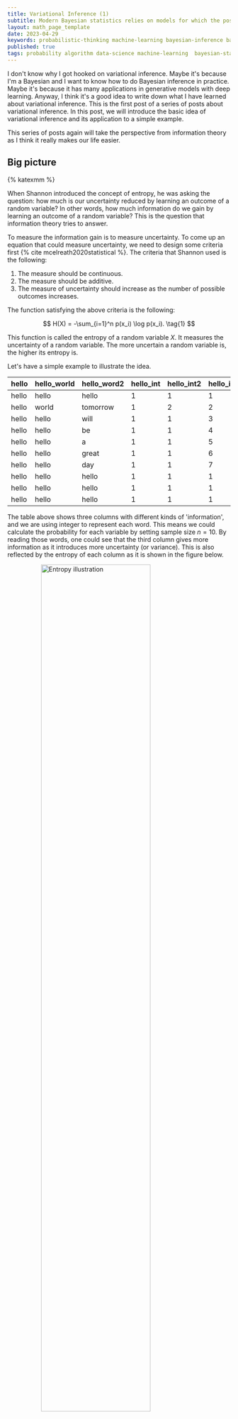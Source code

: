 ```yaml
---
title: Variational Inference (1)
subtitle: Modern Bayesian statistics relies on models for which the posterior is not easy to compute and corresponding algorithms for approximating them. Variational inference is one of the most popular methods for approximating the posterior. In this post, we will introduce the basic idea of variational inference and its application to a simple example.
layout: math_page_template
date: 2023-04-29
keywords: probabilistic-thinking machine-learning bayesian-inference bayesian-statistics variational-inference
published: true
tags: probability algorithm data-science machine-learning  bayesian-statistics variational-inference
---
```


I don't know why I got hooked on variational inference. Maybe it's because I'm a Bayesian and I want to know how to do Bayesian inference in practice. Maybe it's because it has many applications in generative models with deep learning. Anyway, I think it's a good idea to write down what I have learned about variational inference. This is the first post of a series of posts about variational inference. In this post, we will introduce the basic idea of variational inference and its application to a simple example.

This series of posts again will take the perspective from information theory as I think it really makes our life easier.


## Big picture

{% katexmm %}

When Shannon introduced the concept of entropy, he was asking the question: how much is our uncertainty reduced by learning an outcome of a random variable? In other words, how much information do we gain by learning an outcome of a random variable? This is the question that information theory tries to answer.

To measure the information gain is to measure uncertainty. To come up an equation that could measure uncertainty, we need to design some criteria first {% cite mcelreath2020statistical %}. The criteria that Shannon used is the following:

1. The measure should be continuous.
2. The measure should be additive.
3. The measure of uncertainty should increase as the number of possible outcomes increases.

The function satisfying the above criteria is the following:

$$
H(X) = -\sum_{i=1}^n p(x_i) \log p(x_i). \tag{1}
$$

This function is called the entropy of a random variable $X$. It measures the uncertainty of a random variable. The more uncertain a random variable is, the higher its entropy is.

Let's have a simple example to illustrate the idea.

| hello | hello_world | hello_word2 | hello_int | hello_int2 | hello_int3 |
|-------|-------------|-------------|-----------|------------|------------|
| hello | hello       | hello       |         1 |          1 |          1 |
| hello | world       | tomorrow    |         1 |          2 |          2 |
| hello | hello       | will        |         1 |          1 |          3 |
| hello | hello       | be          |         1 |          1 |          4 |
| hello | hello       | a           |         1 |          1 |          5 |
| hello | hello       | great       |         1 |          1 |          6 |
| hello | hello       | day         |         1 |          1 |          7 |
| hello | hello       | hello       |         1 |          1 |          1 |
| hello | hello       | hello       |         1 |          1 |          1 |
| hello | hello       | hello       |         1 |          1 |          1 |



The table above shows three columns with different kinds of 'information', and we are using integer to represent each word. This means we could calculate the probability for each variable by setting sample size $n = 10$. By reading those words, one could see that the third column gives more information as it introduces more uncertainty (or variance). This is also reflected by the entropy of each column as it is shown in the figure below.


<div class='figure'>
    <img src="/math/images/entropy.png"
         alt="Entropy illustration"
         style="width: 70%; display: block; margin: 0 auto;"/>
    <div class='caption'>
        <span class='caption-label'>Figure 1.</span> The plot of entropy for each column. The green one is for the third column.
    </div>
</div>


After having a sense of entropy, we could move on to the next question: how to measure the distance between two probability distributions? This is the question that Kullback and Leibler (KL) divergence tries to answer. The KL divergence is defined as the following:

$$
D_{KL}(p, q) = \sum_{i=1}^n p(x_i) \log \frac{p(x_i)}{q(x_i)} = \sum_{i=1}^n p(x_i) \left [ \log p(x_i) -  \log q(x_i) \right ]. \tag{2}
$$

Equation (2) is the KL divergence between two probability distributions $p$ (the target) and $q$ (the model). This equations is often called the cross-entropy between $p$ and $q$.

With those two concepts, we will use a concrete example to illustrate the idea of variational inference, which is about expectation maximization (EM) algorithm.


## Density estimation

Suppose we have a dataset $\mathcal{D} = \{x_1, x_2, \dots, x_n\}$, and we want to estimate the density of the data. Let's run a simulation to generate some data and see how it looks like.

{% endkatexmm %}

```python
import numpy as np
import matplotlib.pyplot as plt
import seaborn as sns


def figure1():
    # set seed  
    np.random.seed(57)
    # sample size 100
    n = 100
    # sample mean 1 and 10
    mu1, mu2 = 1, 10
    # use same standard deviation 1
    sigma = 1
    # generate two normal distributions
    x1 = np.random.normal(mu1, sigma, n)
    x2 = np.random.normal(mu2, sigma, n)

    # combine two distributions
    x = np.concatenate((x1, x2))


    # plot the distributions
    fig, ax = plt.subplots(figsize=(11, 4))
    ax.scatter(x[:n], np.zeros_like(x[:n]),
               alpha=0.5, marker=2, color="green")
    ax.scatter(x[n:], np.zeros_like(x[n:]),
               alpha=0.5, marker=2, color="#6F6CAE")
    _ = ax.set_yticks([])
    sns.histplot(x[:n], color="green", alpha=0.5,
                    kde=True,  ax=ax)
    sns.histplot(x[n:], color="#6F6CAE", alpha=0.5,
                    kde=True, ax=ax)
    ax.set_title("Two normal distributions")
    # add legend
    ax.legend(["$\mathcal{N}(1, 1)$", "$\mathcal{N}(10, 1)$"],
                        frameon=False)
```
<div class='figure'>
    <img src="/math/images/variational-inference-figure-1.png"
         alt="Entropy illustration"
         style="width: 80%; display: block; margin: 0 auto;"/>
    <div class='caption'>
        <span class='caption-label'>Figure 2.</span> The histogram and density plot of two normal distributions based on the simulation.
    </div>
</div>

{% katexmm %}

with this dataset, we know there are two normal distributions. However, if we don't know the data generating process, we could only estimate the density of the data.

To classify the data, we could introduce a latent variable $z$ to represent the class of the data, $z = (z^{(1)}, \cdots, z^{(m)})$, which is multinomial distributed, and $z^{(i)}$ represents the class of the $i$-th data point. For our example in figure 2, we have two classes, so $z^{(i)} \in \{0, 1\}$, which is a Bernoulli distribution.

Now, we could model the data generating process as the following:

latex symbol for big theta is 

$$
p(x, z; \Theta); \quad \Theta \text{is the parameter (mean, etc.) of the model}. \tag{3}
$$

Since we only observe the data $x$, we could marginalize the latent variable $z$ to get the marginal distribution of $x$:

$$
p(x; \Theta) = \sum_z p(x, z; \Theta). \tag{4}
$$

We could use the maximum likelihood estimation (MLE) to estimate the parameter $\Theta$ by maximizing the log-likelihood of the data, such
as

$$
\begin{aligned}
\Theta^* & = \arg \max_\Theta \prod_{i=1}^n p(x^{(i)}; \Theta) \\
         & = \arg \max_\Theta \sum_{i=1}^n  \ln p(x; \Theta) \\
         & = \arg \max_\Theta \sum_{i=1}^n  \ln \sum_z p(x, z; \Theta).
\end{aligned} \tag{5}
$$

To solve this problem directly, we need to calculate the derivative of the log-likelihood with respect to the parameter $\Theta$, which is not easy to do (we have to calculate the derivative of the log of the sum of the probability because of the latent variable $z$).

Instead, we could use the EM algorithm to solve this problem. To understand the EM algorithm, we need to introduce the concept of lower bound, which is based on Jensen's inequality.


## Jensen's inequality


Jensen's inequality states that for a convex function $f$, we have

$$
f(\mathbb{E}[x]) \leq \mathbb{E}[f(x)]. \tag{6}
$$

If the function $f$ is concave, then we have

$$
f(\mathbb{E}[x]) \geq \mathbb{E}[f(x)]. \tag{7}
$$

Now, let $f(x) = \ln x$, which is a concave function, then we have

$$
\ln \mathbb{E}[x] \geq \mathbb{E}[\ln x]. \tag{8}
$$

## EM algorithm

Now, we could use the Jensen's inequality to derive the EM algorithm. First, we could rewrite the log-likelihood in equation (4) as the following:

$$
\begin{aligned}
\ln p(x; \Theta) & =  \ln \sum_z p(x, z; \Theta) \\
                 & =  \ln \sum_z q(z) \frac{p(x, z; \Theta)}{q(z)} \\
                 & \geq \sum_z q(z) \ln \frac{p(x, z; \Theta)}{q(z)} 
\end{aligned} \tag{9}
$$

where $q(z)$ is a distribution over the latent variable $z$. The last step is based on the Jensen's inequality. Now, we could substitute the lower bound of the log-likelihood into the MLE problem in equation (5):

$$
\begin{aligned}
L(\Theta, q) & =  \sum_{i=1}^n  \ln \sum_z p(x, z; \Theta) \\ 
             & \geq \sum_{i=1}^n \sum_z q(z) \ln \frac{p(x, z; \Theta)}{q(z)} 
\end{aligned} \tag{10}
$$

This is the lower bound of the log-likelihood. Now, we could maximize the lower bound with respect to the parameter $\Theta$ and the distribution $q(z)$, which is equivalent to maximizing the log-likelihood. 


Now, if we fix the supremum of the lower bound, then we could have

$$
\frac{p(x, z; \Theta)}{q(z)} = \text{const} = c \tag{11}
$$

This leads to 

$$
q(z) \propto p(x, z; \Theta); \quad \ s.t. \sum_z q(z) = 1. \tag{12}
$$

This shows that the distribution $q(z)$ is the posterior distribution of the latent variable $z$ given the data $x$ and the parameter $\Theta$. Therefore, we could have

$$
p(z|x; \Theta) = \frac{p(x, z; \Theta)}{p(x; \Theta)} = \frac{p(x, z; \Theta)}{\sum_z p(x, z; \Theta)} = q(z). \tag{13}
$$

This is the E-step of the EM algorithm. In the E-step, we calculate the posterior distribution of the latent variable $z$ given the data $x$ and the parameter $\Theta$.

For the M-step, we maximize the lower bound with respect to the parameter $\Theta$:

$$
\Theta^* = \arg \max_\Theta \sum_{i=1}^n  q(z) \ln \frac{\sum_z p(x, z; \Theta)}{q(z)}  \tag{14}
$$

Before we implement the EM algorithm, we will link the EM algorithm to KL divergence in equation (2).

## Evidence Lower Bound (ELBO)


We could rewrite the lower bound in equation (9) as the following:

$$
\begin{aligned}
\ln p(x; \Theta) &= \sum_{z} q(z) \ln \frac{p(x, z; \Theta)}{q(z)} \\
             &= \sum_{z} q(z) \ln \frac{p(x, z; \Theta)}{p(z|x; \Theta)}  \\ 
             &= \sum_{z} q(z) \ln \frac{p(x, z; \Theta)/q(z)}{p(z|x; \Theta)/q(z)}  \\
             & = \sum_{z} q(z) \ln \frac{p(x, z; \Theta)}{q(z)} - \sum_{z} q(z) \ln \frac{p(z|x; \Theta)}{q(z)}  \\
             & = \sum_{z} q(z) \ln \frac{p(x, z; \Theta)}{q(z)}  + \sum_{z} q(z) \ln \frac{q(z)}{p(z|x; \Theta)}  \\
             & = L(x, \Theta) + KL(q(z) || p(z|x; \Theta))
\end{aligned} \tag{15}
$$ 

Where $L(x, \Theta)$ is the lower bound of the log-likelihood and $KL(q(z) || p(z|x; \Theta))$ is the KL divergence between the posterior distribution $q(z)$ and the true posterior distribution $p(z|x; \Theta)$.

$L(x, \Theta)$ is also called the evidence lower bound (ELBO). The ELBO is a lower bound of the log-likelihood. The KL divergence is always non-negative, which means that the ELBO is always smaller than the log-likelihood. 


$$
\ln p(x; \Theta) \geq L(x, \Theta) \tag{16}
$$


Therefore, we could maximize the ELBO to maximize the log-likelihood.


## Application of EM algorithm

Now, we could apply the EM algorithm to Gaussian mixture model (GMM). Suppose we have some data $x_1, x_2, \cdots, x_n$, which is from $K$ Gaussian distributions (K mixture components). To estimate the parameters of the GMM, we could use the EM algorithm. 

Let's set up our notation first:

- $\mu_k$ is the mean of the $k$-th Gaussian distribution.
- $\Sigma_k$ is the covariance matrix of the $k$-th Gaussian distribution.
- $\phi_k$ is the mixing coefficient of the $k$-th Gaussian distribution.
- $z_i$ is the latent variable of the $i$-th data point. $z_i$ is a one-hot vector, which means that $z_{ik} = 1$ if the $i$-th data point is from the $k$-th Gaussian distribution. Otherwise, $z_{ik} = 0$.

_Remark_: $x_i$ does not have to be a scalar. It could be a vector such as $x_i \in \mathbb{R}^d$.

Our goal is to maximize the log-likelihood of the GMM: 

$$
\arg \max_{\mu, \Sigma, \phi} \sum_{i=1}^n \ln p(x_i; \mu, \Sigma, \phi) \tag{17}
$$


__E-step__: In the E-step, we calculate the posterior distribution of the latent variable $z$ given the data $x$ and the parameter $\Theta$:

$$
q(z_i) = p(z_i | x_i; \Theta) = p(z_i | x_i; \mu, \Sigma, \phi) \tag{18}
$$


__M-step__: In the M-step, we maximize the lower bound with respect to the parameter $\Theta$. The reason why we could maximize the lower bound is that the KL divergence is always non-negative. Therefore, we could maximize the lower bound to maximize the log-likelihood, which makes the optimization process tractable.

According to equation (14), we could maximize the lower bound with respect to the parameter $\Theta$:

$$
\begin{aligned}
\Theta^* & = \arg \max_\Theta \sum_{i=1}^n \sum_{j}^K  q(z_i= j) \ln \frac{p(x_i, z_i ; \Theta)}{q_i(z_i = j)} \\
         & = \arg \max_\Theta \sum_{i=1}^n \sum_{j}^K  q(z_i= j)\ln \frac{p(x_i|z_i = j; \mu, \Sigma)p(z_i = j; \phi)}{q_i(z_i = j)} \\
\end{aligned} \tag{19}
$$

With the above format, we could leverage the distribution functions of $x_i$ and $z_i$ to calculate the lower bound because

$$
\begin{aligned}
x_i|z_i = j; \mu, \Sigma & \sim  \mathcal{N}(\mu_j, \Sigma_j) \\
z_i & \sim \text{Categorical}(\phi) 
\end{aligned} \tag{20}
$$

Therefore, the equation (19) could be rewritten as:

$$
L := \sum_{i=1}^n \sum_{j=1}^K w_j^{(i)} \ln \frac{\frac{1}{\sqrt{(2\pi)^n|\Sigma_j|}} \exp \left[ -\frac{1}{2}(x_i - \mu_j)'\Sigma_j^{-1}(x_i - \mu_j) \right] \phi_j}{w_j^{(i)}} \tag{21}
$$


With the above equation, we could take the derivative of $ll$ with respect to $\mu_j$, $\Sigma_j$, and $\phi_j$ and set the derivative to zero to find the optimal parameters.

First, let's take the derivative of $L$ with respect to $\mu_j$:

$$
\begin{aligned}
\frac{\partial L}{\partial \mu_j} & = \sum_{i=1}^n \frac{\partial}{\partial \mu_j} \left (  \ln \frac{\frac{1}{\sqrt{(2\pi)^n|\Sigma_j|}}}{w_j^{i}}  + \left[ -\frac{1}{2}(x_i - \mu_j)'\Sigma_j^{-1}(x_i - \mu_j) \right] \right )  \\ 
            & = \sum_{i=1}^n w_j^{(i)} \frac{\partial}{\partial \mu_j} \left[ -\frac{1}{2}(x_i - \mu_j)'\Sigma_j^{-1}(x_i - \mu_j) \right] \\
            & = \frac{1}{2} \frac{\partial}{\partial \mu_j} \sum_{i=1}^n w_j^{(i)} \left [ (\Sigma_j^{-1} + (\Sigma_j^{-1})'(x_i - \mu_j)) \right] \\ 
            & = \sum_{i=1}^n w_j^{(i)} \Sigma_j^{-1}(x_i - \mu_j) \\
            & = \Sigma_j^{-1} \sum_{i=1}^n w_j^{(i)} (x_i - \mu_j) \\
            & = 0
\end{aligned} \tag{22}
$$

This gives us the following equation:

$$
\mu_j = \frac{\sum_{i=1}^n w_j^{(i)} x_i}{\sum_{i=1}^n w_j^{(i)}} \tag{23}
$$

Now, let's take the derivative of $L$ with respect to $\Sigma_j$ (the reason that we like log-likelihood is that many terms could be dropped):

$$
\begin{aligned}
\frac{\partial L}{\partial \Sigma_j} & = \frac{\partial}{\partial \Sigma_j} \left [ \sum_{i=1}^n w_j^{(i)} \left ( \ln \frac{1}{\sqrt{(2\pi)^n}} + \ln \frac{1}{\sqrt{|\Sigma_j|}} - \ln w_j^{(i)} -\frac{1}{2}(x_i - \mu_j)'\Sigma_j^{-1}(x_i - \mu_j) \right)  \right ] \\
& =  \frac{\partial}{\partial \Sigma_j} \left [ \sum_{i=1}^n w_j^{(i)} \left ( \ln \frac{1}{\sqrt{|\Sigma_j|}}  -\frac{1}{2}(x_i - \mu_j)'\Sigma_j^{-1}(x_i - \mu_j) \right)  \right ] \\
& = \sum_{i=1^n}w_j^{(i)} \left[ \Sigma_j^{-1} - \Sigma_j^{-1}  (x_i - \mu_j)(x_i - \mu_j)' \Sigma_j^{-1} \right] \\ 
& = 0
\end{aligned}
$$

This gives us the following equation:

$$
\Sigma_j = \frac{\sum_{i=1}^n w_j^{(i)} (x_i - \mu_j)(x_i - \mu_j)'}{\sum_{i=1}^n w_j^{(i)}} \tag{24}
$$

Finally, let's take the derivative of $L$ with respect to $\phi_j$. Since there is a constraint that $\sum_{j=1}^K \phi_j = 1$, we could use the Lagrange multiplier to solve this problem:

$$
\begin{aligned}
\mathcal{L}(\phi) = L + \lambda \left ( \sum_{j=1}^K \phi_j - 1 \right ) \tag{25}
\end{aligned}
$$ 

Again for $L$ we could drop many terms when it comes to the derivative of $\phi_j$:

$$
L = \sum_{i=1}^n \sum_{j=1}^K w_j^{(i)} \ln \phi_j \tag{26}
$$

The derivative of $\mathcal{L}$ with respect to $\phi_j$ is:

$$
\begin{aligned}
\frac{\partial \mathcal{L}}{\partial \phi_j} & = \frac{\partial}{\partial \phi_j} \left [ \sum_{i=1}^n w_j^{(i)} \ln \phi_j + \lambda \left ( \sum_{j=1}^K \phi_j - 1 \right ) \right ] \\
& = \frac{\sum_{i=1}^n w_j^{(i)}}{\phi_j} + \lambda \\
& = 0
\end{aligned} \tag{27}
$$









{% endkatexmm %}














